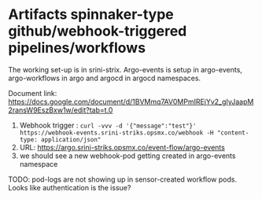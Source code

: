 # Artifacts spinnaker-type github/webhook-triggered pipelines/workflows

The working set-up is in srini-strix. Argo-events is setup in argo-events, argo-workflows in argo and argocd in argocd namespaces.

Document link: https://docs.google.com/document/d/1BVMmq7AV0MPmIREjYv2_gIyJaapM2ransW9EszBxw1w/edit?tab=t.0

1. Webhook trigger :
```curl -vvv -d '{"message":"test"}' https://webhook-events.srini-striks.opsmx.co/webhook -H "content-type: application/json"```
2. URL: https://argo.srini-striks.opsmx.co/event-flow/argo-events
3. we should see a new webhook-pod getting created in argo-events namespace

TODO: pod-logs are not showing up in sensor-created workflow pods. Looks like authentication is the issue?
